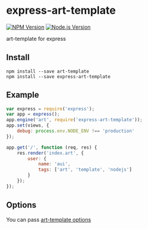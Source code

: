 # express-art-template

[![NPM Version](https://img.shields.io/npm/v/express-art-template.svg)](https://npmjs.org/package/express-art-template)
[![Node.js Version](https://img.shields.io/node/v/express-art-template.svg)](http://nodejs.org/download/)

art-template for express

## Install

```shell
npm install --save art-template
npm install --save express-art-template
```

## Example

```js
var express = require('express');
var app = express();
app.engine('art', require('express-art-template'));
app.set(views, {
    debug: process.env.NODE_ENV !== 'production'
});

app.get('/', function (req, res) {
    res.render('index.art', {
        user: {
            name: 'aui',
            tags: ['art', 'template', 'nodejs']
        }
    });
});
```

## Options

You can pass [art-template options](https://github.com/aui/art-template)